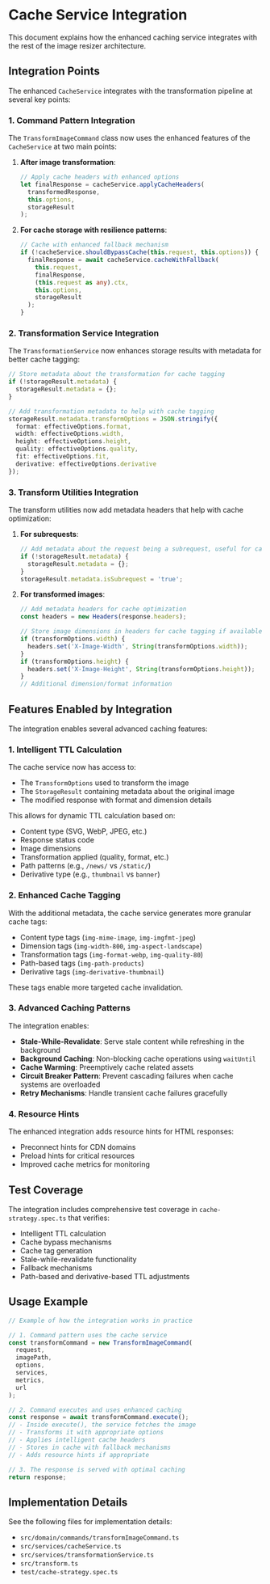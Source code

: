 # Cache Service Integration

This document explains how the enhanced caching service integrates with the rest of the image resizer architecture.

## Integration Points

The enhanced `CacheService` integrates with the transformation pipeline at several key points:

### 1. Command Pattern Integration

The `TransformImageCommand` class now uses the enhanced features of the `CacheService` at two main points:

1. **After image transformation**:
   ```typescript
   // Apply cache headers with enhanced options
   let finalResponse = cacheService.applyCacheHeaders(
     transformedResponse, 
     this.options,
     storageResult
   );
   ```

2. **For cache storage with resilience patterns**:
   ```typescript
   // Cache with enhanced fallback mechanism
   if (!cacheService.shouldBypassCache(this.request, this.options)) {
     finalResponse = await cacheService.cacheWithFallback(
       this.request,
       finalResponse,
       (this.request as any).ctx,
       this.options,
       storageResult
     );
   }
   ```

### 2. Transformation Service Integration

The `TransformationService` now enhances storage results with metadata for better cache tagging:

```typescript
// Store metadata about the transformation for cache tagging
if (!storageResult.metadata) {
  storageResult.metadata = {};
}

// Add transformation metadata to help with cache tagging
storageResult.metadata.transformOptions = JSON.stringify({
  format: effectiveOptions.format,
  width: effectiveOptions.width,
  height: effectiveOptions.height,
  quality: effectiveOptions.quality,
  fit: effectiveOptions.fit,
  derivative: effectiveOptions.derivative
});
```

### 3. Transform Utilities Integration

The transform utilities now add metadata headers that help with cache optimization:

1. **For subrequests**:
   ```typescript
   // Add metadata about the request being a subrequest, useful for caching decisions
   if (!storageResult.metadata) {
     storageResult.metadata = {};
   }
   storageResult.metadata.isSubrequest = 'true';
   ```

2. **For transformed images**:
   ```typescript
   // Add metadata headers for cache optimization
   const headers = new Headers(response.headers);
   
   // Store image dimensions in headers for cache tagging if available
   if (transformOptions.width) {
     headers.set('X-Image-Width', String(transformOptions.width));
   }
   if (transformOptions.height) {
     headers.set('X-Image-Height', String(transformOptions.height));
   }
   // Additional dimension/format information
   ```

## Features Enabled by Integration

The integration enables several advanced caching features:

### 1. Intelligent TTL Calculation

The cache service now has access to:
- The `TransformOptions` used to transform the image
- The `StorageResult` containing metadata about the original image
- The modified response with format and dimension details

This allows for dynamic TTL calculation based on:
- Content type (SVG, WebP, JPEG, etc.)
- Response status code
- Image dimensions
- Transformation applied (quality, format, etc.)
- Path patterns (e.g., `/news/` vs `/static/`)
- Derivative type (e.g., `thumbnail` vs `banner`)

### 2. Enhanced Cache Tagging

With the additional metadata, the cache service generates more granular cache tags:
- Content type tags (`img-mime-image`, `img-imgfmt-jpeg`)
- Dimension tags (`img-width-800`, `img-aspect-landscape`)
- Transformation tags (`img-format-webp`, `img-quality-80`)
- Path-based tags (`img-path-products`)
- Derivative tags (`img-derivative-thumbnail`)

These tags enable more targeted cache invalidation.

### 3. Advanced Caching Patterns

The integration enables:
- **Stale-While-Revalidate**: Serve stale content while refreshing in the background
- **Background Caching**: Non-blocking cache operations using `waitUntil`
- **Cache Warming**: Preemptively cache related assets
- **Circuit Breaker Pattern**: Prevent cascading failures when cache systems are overloaded
- **Retry Mechanisms**: Handle transient cache failures gracefully

### 4. Resource Hints

The enhanced integration adds resource hints for HTML responses:
- Preconnect hints for CDN domains
- Preload hints for critical resources
- Improved cache metrics for monitoring

## Test Coverage

The integration includes comprehensive test coverage in `cache-strategy.spec.ts` that verifies:
- Intelligent TTL calculation
- Cache bypass mechanisms
- Cache tag generation
- Stale-while-revalidate functionality
- Fallback mechanisms
- Path-based and derivative-based TTL adjustments

## Usage Example

```typescript
// Example of how the integration works in practice

// 1. Command pattern uses the cache service
const transformCommand = new TransformImageCommand(
  request,
  imagePath,
  options,
  services,
  metrics,
  url
);

// 2. Command executes and uses enhanced caching
const response = await transformCommand.execute();
// - Inside execute(), the service fetches the image
// - Transforms it with appropriate options
// - Applies intelligent cache headers
// - Stores in cache with fallback mechanisms
// - Adds resource hints if appropriate

// 3. The response is served with optimal caching
return response;
```

## Implementation Details

See the following files for implementation details:
- `src/domain/commands/transformImageCommand.ts`
- `src/services/cacheService.ts`
- `src/services/transformationService.ts`
- `src/transform.ts`
- `test/cache-strategy.spec.ts`